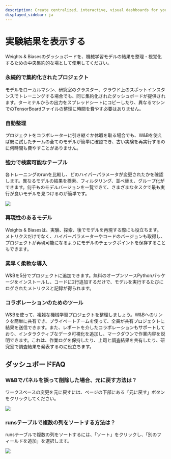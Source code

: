 ```yaml
---
description: Create centralized, interactive, visual dashboards for your ML experiments
displayed_sidebar: ja
---
```


# 実験結果を表示する

<head>
  <title>機械学習モデルの結果を整理・視覚化する</title>
</head>

Weights & Biasesのダッシュボードを、機械学習モデルの結果を整理・視覚化するための中央集約的な場として使用してください。

<!-- {% embed url="https://youtu.be/gnD8BFuyVUA" %} -->

### 永続的で集約化されたプロジェクト

モデルをローカルマシン、研究室のクラスター、クラウド上のスポットインスタンスでトレーニングする場合でも、同じ集約化されたダッシュボードが提供されます。ターミナルからの出力をスプレッドシートにコピーしたり、異なるマシンでのTensorBoardファイルの整理に時間を費やす必要はありません。

### 自動整理

プロジェクトをコラボレーターに引き継ぐか休暇を取る場合でも、W&Bを使えば既に試したチームの全てのモデルが簡単に確認でき、古い実験を再実行するのに何時間も費やすことがありません。

### 強力で検索可能なテーブル

各トレーニングのrunを比較し、どのハイパーパラメータが変更されたかを確認します。異なるモデルの結果を検索、フィルタリング、並べ替え、グループ化ができます。何千ものモデルバージョンを一覧できて、さまざまなタスクで最も実行が良いモデルを見つけるのが簡単です。

![](/images/track/dashboar_faq_query_tables.png)

### 再現性のあるモデル

Weights & Biasesは、実験、探索、後でモデルを再現する際にも役立ちます。メトリクスだけでなく、ハイパーパラメーターやコードのバージョンも取得し、プロジェクトが再現可能になるようにモデルのチェックポイントを保存することもできます。
### 素早く柔軟な導入

W&Bを5分でプロジェクトに追加できます。無料のオープンソースPythonパッケージをインストールし、コードに2行追加するだけで、モデルを実行するたびにログされたメトリクスと記録が得られます。

### コラボレーションのためのツール

W&Bを使って、複雑な機械学習プロジェクトを整理しましょう。W&Bへのリンクを簡単に共有でき、プライベートチームを使って、全員が共有プロジェクトに結果を送信できます。また、レポートを介したコラボレーションもサポートしており、インタラクティブなデータ可視化を追加し、マークダウンで作業内容を説明できます。これは、作業ログを保持したり、上司と調査結果を共有したり、研究室で調査結果を発表するのに役立ちます。

## ダッシュボードFAQ

### W&Bでパネルを誤って削除した場合、元に戻す方法は？

ワークスペースの変更を元に戻すには、ページの下部にある「元に戻す」ボタンをクリックしてください。

![](/images/track/demo_how_to_undo_deleting_a_panel.gif)

### runsテーブルで複数の列をソートする方法は？

runsテーブルで複数の列をソートするには、「ソート」をクリックし、「別のフィールドを追加」を選択します。

![](/images/track/sort_columns.gif)